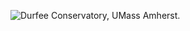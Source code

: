 ![Durfee Conservatory, UMass Amherst.](https://40.media.tumblr.com/843a1f96b3bf55b4bae8e4552a3a1dd9/tumblr_nkchr0h6lA1t0rg3mo1_1280.jpg)
